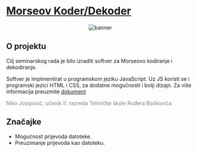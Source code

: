 # [Morseov Koder/Dekoder](https://n1ko-josipovic.github.io/morse-code/)

<div align="center">
  <img alt="banner" src="https://github.com/n1ko-josipovic/morse-code/blob/main/public/res/WEB%20stranica.png">
</div>

## O projektu
  Cilj seminarskog rada je bilo izraditi softver za Morseovo kodiranje i dekodiranje. 
  
  Softver je implmentirat u programskom jeziku JavaScript. Uz JS koristi se i programski jezici HTML i CSS, za dodatne mogućnosti i bolji dizajn. Za više informacija preuzmite <a href="https://github.com/n1ko-josipovic/morse-code/blob/main/public/files/about.pdf" target="_blank">dokument</a>

<span style="color:grey">Niko Josipović, učenik II. razreda Tehničke škole Ruđera Boškovića</span>

## Značajke
* Mogućnost prijevoda datoteke.
* Preuzimanje prijevoda kao datoteku.
